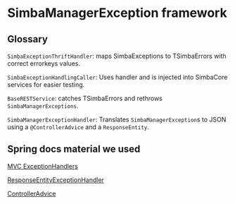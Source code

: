 # SimbaManagerException framework
## Glossary

`SimbaExceptionThriftHandler`: maps SimbaExceptions to TSimbaErrors with correct errorkeys values.

`SimbaExceptionHandlingCaller`: Uses handler and is injected into SimbaCore services for easier testing.

`BaseRESTService`: catches TSimbaErrors and rethrows `SimbaManagerExceptions`.

`SimbaManagerExceptionHandler`: Translates `SimbaManagerException`s to JSON using a `@ControllerAdvice` and a `ResponseEntity`.

## Spring docs material we used

[MVC ExceptionHandlers](https://docs.spring.io/spring/docs/4.3.6.RELEASE/spring-framework-reference/htmlsingle/#mvc-exceptionhandlers)

[ResponseEntityExceptionHandler](https://docs.spring.io/spring/docs/4.3.6.RELEASE/javadoc-api/index.html?org/springframework/web/servlet/mvc/method/annotation/ResponseEntityExceptionHandler.html)

[ControllerAdvice](https://docs.spring.io/spring/docs/4.3.6.RELEASE/javadoc-api/org/springframework/web/bind/annotation/ControllerAdvice.html)


